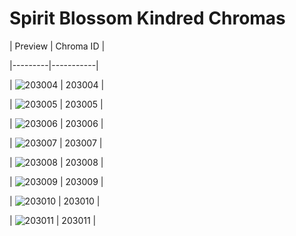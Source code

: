 # Spirit Blossom Kindred Chromas


| Preview | Chroma ID |

|---------|-----------|

| ![203004](https://raw.communitydragon.org/latest/plugins/rcp-be-lol-game-data/global/default/v1/champion-chroma-images/203/203004.png) | 203004 |

| ![203005](https://raw.communitydragon.org/latest/plugins/rcp-be-lol-game-data/global/default/v1/champion-chroma-images/203/203005.png) | 203005 |

| ![203006](https://raw.communitydragon.org/latest/plugins/rcp-be-lol-game-data/global/default/v1/champion-chroma-images/203/203006.png) | 203006 |

| ![203007](https://raw.communitydragon.org/latest/plugins/rcp-be-lol-game-data/global/default/v1/champion-chroma-images/203/203007.png) | 203007 |

| ![203008](https://raw.communitydragon.org/latest/plugins/rcp-be-lol-game-data/global/default/v1/champion-chroma-images/203/203008.png) | 203008 |

| ![203009](https://raw.communitydragon.org/latest/plugins/rcp-be-lol-game-data/global/default/v1/champion-chroma-images/203/203009.png) | 203009 |

| ![203010](https://raw.communitydragon.org/latest/plugins/rcp-be-lol-game-data/global/default/v1/champion-chroma-images/203/203010.png) | 203010 |

| ![203011](https://raw.communitydragon.org/latest/plugins/rcp-be-lol-game-data/global/default/v1/champion-chroma-images/203/203011.png) | 203011 |